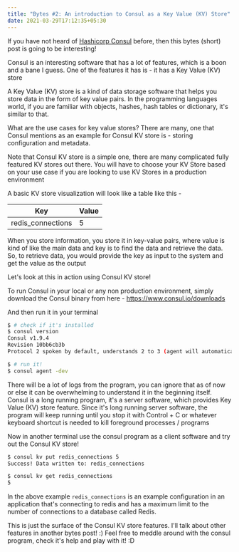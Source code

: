```yaml
---
title: "Bytes #2: An introduction to Consul as a Key Value (KV) Store"
date: 2021-03-29T17:12:35+05:30
---
```


If you have not heard of [Hashicorp Consul](https://www.consul.io/) before, then this bytes (short) post is going to be interesting!

Consul is an interesting software that has a lot of features, which is a boon and a bane I guess. One of the features it has is - it has a Key Value (KV) store

A Key Value (KV) store is a kind of data storage software that helps you store data in the form of key value pairs. In the programming languages world, if you are familiar with objects, hashes, hash tables or dictionary, it's similar to that.

What are the use cases for key value stores? There are many, one that Consul mentions as an example for Consul KV store is - storing configuration and metadata.

Note that Consul KV store is a simple one, there are many complicated fully featured KV stores out there. You will have to choose your KV Store based on your use case if you are looking to use KV Stores in a production environment

A basic KV store visualization will look like a table like this -

Key | Value
--- | --- 
redis_connections | 5

When you store information, you store it in key-value pairs, where value is kind of like the main data and key is to find the data and retrieve the data. So, to retrieve data, you would provide the key as input to the system and get the value as the output

Let's look at this in action using Consul KV store!

To run Consul in your local or any non production environment, simply download the Consul binary from here - https://www.consul.io/downloads

And then run it in your terminal

```bash
$ # check if it's installed
$ consul version
Consul v1.9.4
Revision 10bb6cb3b
Protocol 2 spoken by default, understands 2 to 3 (agent will automatically use protocol >2 when speaking to compatible agents)

$ # run it!
$ consul agent -dev
```

There will be a lot of logs from the program, you can ignore that as of now or else it can be overwhelming to understand it in the beginning itself. Consul is a long running program, it's a server software, which provides Key Value (KV) store feature. Since it's long running server software, the program will keep running until you stop it with Control + C or whatever keyboard shortcut is needed to kill foreground processes / programs

Now in another terminal use the consul program as a client software and try out the Consul KV store!

```bash
$ consul kv put redis_connections 5
Success! Data written to: redis_connections

$ consul kv get redis_connections 
5
```

In the above example `redis_connections` is an example configuration in an application that's connecting to redis and has a maximum limit to the number of connections to a database called Redis.

This is just the surface of the Consul KV store features. I'll talk about other features in another bytes post! :) Feel free to meddle around with the consul program, check it's help and play with it! :D
